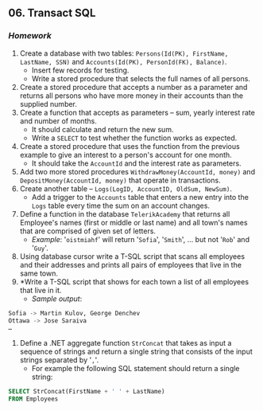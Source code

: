 ## 06. Transact SQL
### _Homework_

1.	Create a database with two tables: `Persons(Id(PK), FirstName, LastName, SSN)` and `Accounts(Id(PK), PersonId(FK), Balance)`.
	*	Insert few records for testing.
	*	Write a stored procedure that selects the full names of all persons.
1.	Create a stored procedure that accepts a number as a parameter and returns all persons who have more money in their accounts than the supplied number.
1.	Create a function that accepts as parameters – sum, yearly interest rate and number of months.
	*	It should calculate and return the new sum.
	*	Write a `SELECT` to test whether the function works as expected.
1.	Create a stored procedure that uses the function from the previous example to give an interest to a person's account for one month.
	*	It should take the `AccountId` and the interest rate as parameters.
1.	Add two more stored procedures `WithdrawMoney(AccountId, money)` and `DepositMoney(AccountId, money)` that operate in transactions.
1.	Create another table – `Logs(LogID, AccountID, OldSum, NewSum)`.
	*	Add a trigger to the `Accounts` table that enters a new entry into the `Logs` table every time the sum on an account changes.
1.	Define a function in the database `TelerikAcademy` that returns all Employee's names (first or middle or last name) and all town's names that are comprised of given set of letters.
	*	_Example_: '`oistmiahf`' will return '`Sofia`', '`Smith`', … but not '`Rob`' and '`Guy`'.
1.	Using database cursor write a T-SQL script that scans all employees and their addresses and prints all pairs of employees that live in the same town.
1.	*Write a T-SQL script that shows for each town a list of all employees that live in it.
	*	_Sample output_:	
```sql
Sofia -> Martin Kulov, George Denchev
Ottawa -> Jose Saraiva
…
```

1.	Define a .NET aggregate function `StrConcat` that takes as input a sequence of strings and return a single string that consists of the input strings separated by '`,`'.
	*	For example the following SQL statement should return a single string:

```sql
SELECT StrConcat(FirstName + ' ' + LastName)
FROM Employees
```